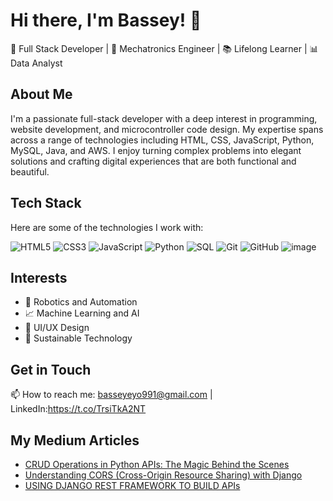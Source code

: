 # Hi there, I'm Bassey! 👋

🚀 Full Stack Developer | 🤖 Mechatronics Engineer | 📚 Lifelong Learner | 📊 Data Analyst

## About Me
I'm a passionate full-stack developer with a deep interest in programming, website development, and microcontroller code design. My expertise spans across a range of technologies including HTML, CSS, JavaScript, Python, MySQL, Java, and AWS. I enjoy turning complex problems into elegant solutions and crafting digital experiences that are both functional and beautiful.

## Tech Stack
Here are some of the technologies I work with:

![HTML5](https://img.icons8.com/color/48/000000/html-5.png)
![CSS3](https://img.icons8.com/color/48/000000/css3.png)
![JavaScript](https://img.icons8.com/color/48/000000/javascript.png)
![Python](https://img.icons8.com/color/48/000000/python.png)
![SQL](https://img.icons8.com/ios-filled/50/000000/database.png)
![Git](https://img.icons8.com/color/48/000000/git.png)
![GitHub](https://img.icons8.com/material-rounded/50/000000/github.png)
![image](https://github.com/user-attachments/assets/6a1c2957-3d8b-4dff-822d-1364f2f6acb8)


## Interests
- 🤖 Robotics and Automation
- 📈 Machine Learning and AI
- 🎨 UI/UX Design
- 🌱 Sustainable Technology

## Get in Touch
📫 How to reach me: basseyeyo991@gmail.com | LinkedIn:https://t.co/TrsiTkA2NT

## My Medium Articles

- [CRUD Operations in Python APIs: The Magic Behind the Scenes](https://medium.com/@basseyeyo991/in-the-digital-age-where-apps-and-websites-seem-to-know-our-every-need-theres-a-simple-yet-d76315a648ee)
- [Understanding CORS (Cross-Origin Resource Sharing) with Django](https://medium.com/@basseyeyo991/using-django-rest-framework-to-build-apis-cb259076056c)
- [USING DJANGO REST FRAMEWORK TO BUILD APIs]([https://medium.com/@yourusername/the-evolution-of-web-development-in-the-last-decade-123456789abc](https://medium.com/@basseyeyo991/using-django-rest-framework-to-build-apis-cb259076056c))

